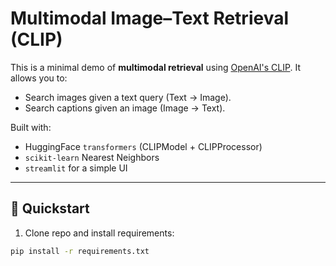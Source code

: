# Multimodal Image–Text Retrieval (CLIP)

This is a minimal demo of **multimodal retrieval** using [OpenAI's CLIP](https://github.com/openai/CLIP).
It allows you to:
- Search images given a text query (Text → Image).
- Search captions given an image (Image → Text).

Built with:
- HuggingFace `transformers` (CLIPModel + CLIPProcessor)
- `scikit-learn` Nearest Neighbors
- `streamlit` for a simple UI

---

## 🚀 Quickstart
1. Clone repo and install requirements:
```bash
pip install -r requirements.txt
